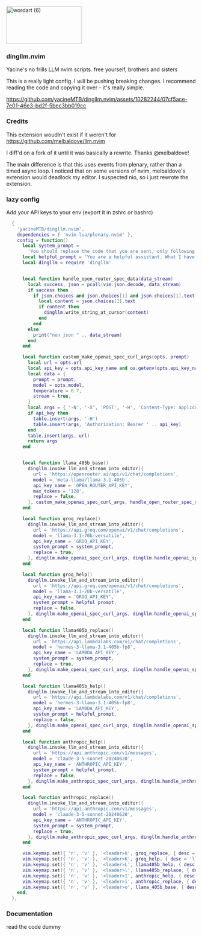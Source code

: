 <img src="https://github.com/yacineMTB/dingllm.nvim/assets/10282244/d03ef83d-a5ee-4ddb-928f-742172f3c80c" alt="wordart (6)" style="width:200px;height:100px;">

### dingllm.nvim
Yacine's no frills LLM nvim scripts. free yourself, brothers and sisters

This is a really light config. I *will* be pushing breaking changes. I recommend reading the code and copying it over - it's really simple.

https://github.com/yacineMTB/dingllm.nvim/assets/10282244/07cf5ace-7e01-46e3-bd2f-5bec3bb019cc


### Credits
This extension woudln't exist if it weren't for https://github.com/melbaldove/llm.nvim

I diff'd on a fork of it until it was basically a rewrite. Thanks @melbaldove!

The main difference is that this uses events from plenary, rather than a timed async loop. I noticed that on some versions of nvim, melbaldove's extension would deadlock my editor. I suspected nio, so i just rewrote the extension. 

### lazy config
Add your API keys to your env (export it in zshrc or bashrc) 

```lua
  {
    'yacineMTB/dingllm.nvim',
    dependencies = { 'nvim-lua/plenary.nvim' },
    config = function()
      local system_prompt =
        'You should replace the code that you are sent, only following the comments. Do not talk at all. Only output valid code. Do not provide any backticks that surround the code. Never ever output backticks like this ```. Any comment that is asking you for something should be removed after you satisfy them. Other comments should left alone. Do not output backticks'
      local helpful_prompt = 'You are a helpful assistant. What I have sent are my notes so far.'
      local dingllm = require 'dingllm'


      local function handle_open_router_spec_data(data_stream)
        local success, json = pcall(vim.json.decode, data_stream)
        if success then
          if json.choices and json.choices[1] and json.choices[1].text then
            local content = json.choices[1].text
            if content then
              dingllm.write_string_at_cursor(content)
            end
          end
        else
          print("non json " .. data_stream)
        end
      end

      local function custom_make_openai_spec_curl_args(opts, prompt)
        local url = opts.url
        local api_key = opts.api_key_name and os.getenv(opts.api_key_name)
        local data = {
          prompt = prompt,
          model = opts.model,
          temperature = 0.7,
          stream = true,
        }
        local args = { '-N', '-X', 'POST', '-H', 'Content-Type: application/json', '-d', vim.json.encode(data) }
        if api_key then
          table.insert(args, '-H')
          table.insert(args, 'Authorization: Bearer ' .. api_key)
        end
        table.insert(args, url)
        return args
      end


      local function llama_405b_base()
        dingllm.invoke_llm_and_stream_into_editor({
          url = 'https://openrouter.ai/api/v1/chat/completions',
          model = 'meta-llama/llama-3.1-405b',
          api_key_name = 'OPEN_ROUTER_API_KEY',
          max_tokens = '128',
          replace = false,
        }, custom_make_openai_spec_curl_args, handle_open_router_spec_data)
      end

      local function groq_replace()
        dingllm.invoke_llm_and_stream_into_editor({
          url = 'https://api.groq.com/openai/v1/chat/completions',
          model = 'llama-3.1-70b-versatile',
          api_key_name = 'GROQ_API_KEY',
          system_prompt = system_prompt,
          replace = true,
        }, dingllm.make_openai_spec_curl_args, dingllm.handle_openai_spec_data)
      end

      local function groq_help()
        dingllm.invoke_llm_and_stream_into_editor({
          url = 'https://api.groq.com/openai/v1/chat/completions',
          model = 'llama-3.1-70b-versatile',
          api_key_name = 'GROQ_API_KEY',
          system_prompt = helpful_prompt,
          replace = false,
        }, dingllm.make_openai_spec_curl_args, dingllm.handle_openai_spec_data)
      end

      local function llama405b_replace()
        dingllm.invoke_llm_and_stream_into_editor({
          url = 'https://api.lambdalabs.com/v1/chat/completions',
          model = 'hermes-3-llama-3.1-405b-fp8',
          api_key_name = 'LAMBDA_API_KEY',
          system_prompt = system_prompt,
          replace = true,
        }, dingllm.make_openai_spec_curl_args, dingllm.handle_openai_spec_data)
      end

      local function llama405b_help()
        dingllm.invoke_llm_and_stream_into_editor({
          url = 'https://api.lambdalabs.com/v1/chat/completions',
          model = 'hermes-3-llama-3.1-405b-fp8',
          api_key_name = 'LAMBDA_API_KEY',
          system_prompt = helpful_prompt,
          replace = false,
        }, dingllm.make_openai_spec_curl_args, dingllm.handle_openai_spec_data)
      end

      local function anthropic_help()
        dingllm.invoke_llm_and_stream_into_editor({
          url = 'https://api.anthropic.com/v1/messages',
          model = 'claude-3-5-sonnet-20240620',
          api_key_name = 'ANTHROPIC_API_KEY',
          system_prompt = helpful_prompt,
          replace = false,
        }, dingllm.make_anthropic_spec_curl_args, dingllm.handle_anthropic_spec_data)
      end

      local function anthropic_replace()
        dingllm.invoke_llm_and_stream_into_editor({
          url = 'https://api.anthropic.com/v1/messages',
          model = 'claude-3-5-sonnet-20240620',
          api_key_name = 'ANTHROPIC_API_KEY',
          system_prompt = system_prompt,
          replace = true,
        }, dingllm.make_anthropic_spec_curl_args, dingllm.handle_anthropic_spec_data)
      end

      vim.keymap.set({ 'n', 'v' }, '<leader>k', groq_replace, { desc = 'llm groq' })
      vim.keymap.set({ 'n', 'v' }, '<leader>K', groq_help, { desc = 'llm groq_help' })
      vim.keymap.set({ 'n', 'v' }, '<leader>L', llama405b_help, { desc = 'llm llama405b_help' })
      vim.keymap.set({ 'n', 'v' }, '<leader>l', llama405b_replace, { desc = 'llm llama405b_replace' })
      vim.keymap.set({ 'n', 'v' }, '<leader>I', anthropic_help, { desc = 'llm anthropic_help' })
      vim.keymap.set({ 'n', 'v' }, '<leader>i', anthropic_replace, { desc = 'llm anthropic' })
      vim.keymap.set({ 'n', 'v' }, '<leader>o', llama_405b_base, { desc = 'llama base' })
    end,
  },

```

### Documentation

read the code dummy
